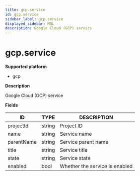 ```yaml
---
title: gcp.service
id: gcp.service
sidebar_label: gcp.service
displayed_sidebar: MQL
description: Google Cloud (GCP) service
---
```


# gcp.service

**Supported platform**

- gcp

**Description**

Google Cloud (GCP) service

**Fields**

| ID         | TYPE   | DESCRIPTION                    |
| ---------- | ------ | ------------------------------ |
| projectId  | string | Project ID                     |
| name       | string | Service name                   |
| parentName | string | Service parent name            |
| title      | string | Service title                  |
| state      | string | Service state                  |
| enabled    | bool   | Whether the service is enabled |
